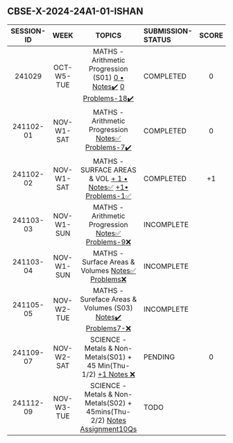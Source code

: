 ## CBSE-X-2024-24A1-01-ISHAN

| **SESSION-ID** |  **WEEK**    |      **TOPICS**       | **SUBMISSION-STATUS**               | **SCORE**  | **REMARKS** |
|:--------------:|:------------:|:--------------------:|:------------------------------------|:----------:|:----------:|
| 241029       | OCT-W5-TUE   | MATHS - Arithmetic Progression (S01) [ 0 • Notes✔️]() [ 0 Problems-18✔️](01-ishan/241029-PROBLEMS-ishan.pdf)   | COMPLETED  | 0 | Deadline:09:15 AM Sat 2 Nov • New Deadline: 11:59 PM Sat 2 Nov • Late Submission Sat02Nov1143PM |
| 241102-01       | NOV-W1-SAT   | MATHS - Arithmetic Progression  [Notes✅]() [Problems-7✔️]()   | COMPLETED  | 0 | Deadline: 9:15 AM Sun 3 Nov • Problems submission sun3nov425pm |
| 241102-02       | NOV-W1-SAT   | MATHS - SURFACE AREAS & VOL  [ + 1 • Notes✅](01-ishan/241102-NOTES-ishan.pdf) [ +1• Problems-1✅](01-ishan/241102-PROBLEMS-ishan.pdf)   | COMPLETED  | +1 | Deadline: 9:15 AM Sun 3 Nov • Submission: Sat02Nov1034PM |
| 241103-03       | NOV-W1-SUN   | MATHS - Arithmetic Progression [Notes✅](01-ishan/241103-03-NOTES.pdf) [Problems-9❌]()   | INCOMPLETE|   | Deadline: Tue5Nov615PM |
| 241103-04       | NOV-W1-SUN   | MATHS - Surface Areas & Volumes [Notes✅](01-ishan/241103-04-NOTES.pdf) [Problems❌]()   | INCOMPLETE|  | Deadline: Tue5Nov615PM |
| 241105-05       | NOV-W2-TUE   | MATHS - Sureface Areas & Volumes (S03) [Notes✔️]() [Problems7-❌]()   | INCOMPLETE|  | Deadline: Tue9Nov615PM | |
| 241109-07       | NOV-W2-SAT   | SCIENCE - Metals & Non-Metals(S01) + 45 Min(Thu-1/2) [+1 Notes ❌]()    | PENDING | 0  | Deadline: Tue12Nov615PM |  |
| 241112-09       | NOV-W3-TUE   | SCIENCE - Metals & Non-Metals(S02) + 45mins(Thu-2/2) [ Notes ]() [Assignment10Qs]() | TODO | | Deadline:Thu14Nov630PM |  |
